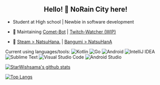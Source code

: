 ### <h2 align="center">Hello! 👋 NoRain City here!</h2>

- Student at High school | Newbie in software development

- 🔭 Maintaining [Comet-Bot](https://github.com/StarWishsama/Comet-Bot) | [Twitch-Watcher (WIP)](https://github.com/StarWishsama/Twitch-Watcher) 
- 💬 [Steam > NatsuHana.](https://steamcommunity.com/profiles/76561198363524985/) | [Bangumi > NatsuHanA](https://bangumi.tv/user/627053) 


Current using languages/tools:
![Kotlin](https://img.shields.io/badge/kotlin-%230095D5.svg?style=for-the-badge&logo=kotlin&logoColor=white)
![Go](https://img.shields.io/badge/go-%2300ADD8.svg?style=for-the-badge&logo=go&logoColor=white)
![Android](https://img.shields.io/badge/Android-3DDC84?style=for-the-badge&logo=android&logoColor=white)
![IntelliJ IDEA](https://img.shields.io/badge/IntelliJIDEA-000000.svg?style=for-the-badge&logo=intellij-idea&logoColor=white)
![Sublime Text](https://img.shields.io/badge/sublime_text-%23575757.svg?style=for-the-badge&logo=sublime-text&logoColor=important)
![Visual Studio Code](https://img.shields.io/badge/Visual%20Studio%20Code-0078d7.svg?style=for-the-badge&logo=visual-studio-code&logoColor=white)
![Android Studio](https://img.shields.io/badge/Android%20Studio-3DDC84.svg?style=for-the-badge&logo=android-studio&logoColor=white)

[![StarWishsama's github stats](https://github-readme-stats.vercel.app/api?username=starwishsama&role=ORGANIZATION_MEMBER,OWNER,COLLABORATOR&bg_color=30,e96443,904e95&title_color=fff&text_color=fff&count_private=true)](https://github.com/anuraghazra/github-readme-stats)

[![Top Langs](https://github-readme-stats.vercel.app/api/top-langs/?username=starwishsama&layout=compact&role=ORGANIZATION_MEMBER,OWNER,COLLABORATOR&count_private=true)](https://github.com/anuraghazra/github-readme-stats)
